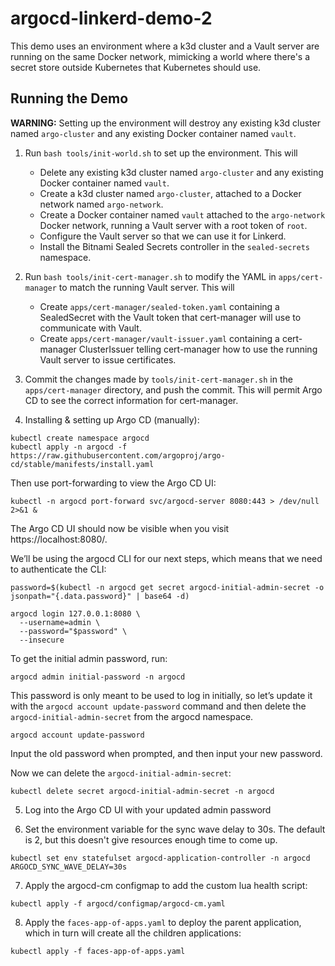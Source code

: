 # argocd-linkerd-demo-2

This demo uses an environment where a k3d cluster and a Vault server are
running on the same Docker network, mimicking a world where there's a secret
store outside Kubernetes that Kubernetes should use.

## Running the Demo

**WARNING:** Setting up the environment will destroy any existing k3d cluster
named `argo-cluster` and any existing Docker container named `vault`.

1. Run `bash tools/init-world.sh` to set up the environment. This will

   - Delete any existing k3d cluster named `argo-cluster` and any existing Docker
     container named `vault`.
   - Create a k3d cluster named `argo-cluster`, attached to a Docker network named
     `argo-network`.
   - Create a Docker container named `vault` attached to the `argo-network` Docker
     network, running a Vault server with a root token of `root`.
   - Configure the Vault server so that we can use it for Linkerd.
   - Install the Bitnami Sealed Secrets controller in the `sealed-secrets`
     namespace.

2. Run `bash tools/init-cert-manager.sh` to modify the YAML in
   `apps/cert-manager` to match the running Vault server. This will

   - Create `apps/cert-manager/sealed-token.yaml` containing a SealedSecret
     with the Vault token that cert-manager will use to communicate with
     Vault.
   - Create `apps/cert-manager/vault-issuer.yaml` containing a cert-manager
     ClusterIssuer telling cert-manager how to use the running Vault server to
     issue certificates.

3. Commit the changes made by `tools/init-cert-manager.sh` in the
   `apps/cert-manager` directory, and push the commit. This will permit Argo
   CD to see the correct information for cert-manager.

4. Installing & setting up Argo CD (manually):
```
kubectl create namespace argocd
kubectl apply -n argocd -f https://raw.githubusercontent.com/argoproj/argo-cd/stable/manifests/install.yaml
```

Then use port-forwarding to view the Argo CD UI:

```
kubectl -n argocd port-forward svc/argocd-server 8080:443 > /dev/null 2>&1 &
```

The Argo CD UI should now be visible when you visit https://localhost:8080/.

We’ll be using the argocd CLI for our next steps, which means that we need to authenticate the CLI:

```
password=$(kubectl -n argocd get secret argocd-initial-admin-secret -o jsonpath="{.data.password}" | base64 -d)

argocd login 127.0.0.1:8080 \
  --username=admin \
  --password="$password" \
  --insecure
```

To get the initial admin password, run:

```
argocd admin initial-password -n argocd
```

This password is only meant to be used to log in initially, so let’s update it with the `argocd account update-password` command and then delete the `argocd-initial-admin-secret` from the argocd namespace.

```
argocd account update-password
```

Input the old password when prompted, and then input your new password.

Now we can delete the `argocd-initial-admin-secret`:
```
kubectl delete secret argocd-initial-admin-secret -n argocd
```

5. Log into the Argo CD UI with your updated admin password

6. Set the environment variable for the sync wave delay to 30s. The default is 2, but this doesn't give resources enough time to come up.

```
kubectl set env statefulset argocd-application-controller -n argocd ARGOCD_SYNC_WAVE_DELAY=30s
```
7. Apply the argocd-cm configmap to add the custom lua health script:
```
kubectl apply -f argocd/configmap/argocd-cm.yaml
```
8. Apply the `faces-app-of-apps.yaml` to deploy the parent application, which in turn will create all the children applications:
```
kubectl apply -f faces-app-of-apps.yaml
```

